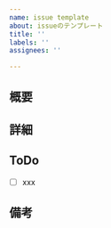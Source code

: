 ```yaml
---
name: issue template
about: issueのテンプレート
title: ''
labels: ''
assignees: ''

---
```


## 概要

## 詳細

## ToDo
- [ ] xxx

## 備考
